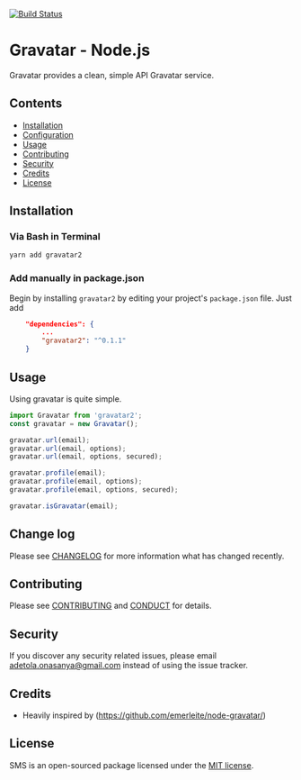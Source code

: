 [![Build Status](https://travis-ci.org/adetoola/gravatar.svg?branch=master)](https://travis-ci.org/adetoola/gravatar)

# Gravatar - Node.js

Gravatar provides a clean, simple API Gravatar service.

## Contents

- [Installation](#installation)
- [Configuration](#configuration)
- [Usage](#usage)
- [Contributing](#contributing)
- [Security](#security)
- [Credits](#credits)
- [License](#license)

## Installation

### Via Bash in Terminal

``` bash
yarn add gravatar2
```

### Add manually in package.json

Begin by installing `gravatar2` by editing your project's `package.json` file. Just add

``` json
    "dependencies": {
        ...
        "gravatar2": "^0.1.1"
    }
```

## Usage

Using gravatar is quite simple.

```javascript
import Gravatar from 'gravatar2';
const gravatar = new Gravatar();

gravatar.url(email);
gravatar.url(email, options);
gravatar.url(email, options, secured);

gravatar.profile(email);
gravatar.profile(email, options);
gravatar.profile(email, options, secured);

gravatar.isGravatar(email);
```

## Change log

Please see [CHANGELOG](CHANGELOG.md) for more information what has changed recently.

## Contributing

Please see [CONTRIBUTING](CONTRIBUTING.md) and [CONDUCT](CONDUCT.md) for details.

## Security

If you discover any security related issues, please email adetola.onasanya@gmail.com instead of using the issue tracker.

## Credits

- Heavily inspired by (<https://github.com/emerleite/node-gravatar/>)

## License

SMS is an open-sourced package licensed under the [MIT license](http://opensource.org/licenses/MIT).
